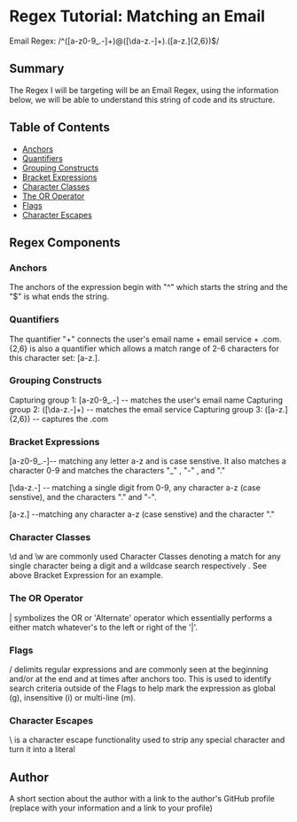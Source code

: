 # Regex Tutorial: Matching an Email

Email Regex: /^([a-z0-9_\.-]+)@([\da-z\.-]+)\.([a-z\.]{2,6})$/

## Summary

The Regex I will be targeting will be an Email Regex, using the information below, we will be able to understand this string of code and its structure.

## Table of Contents

- [Anchors](#anchors)
- [Quantifiers](#quantifiers)
- [Grouping Constructs](#grouping-constructs)
- [Bracket Expressions](#bracket-expressions)
- [Character Classes](#character-classes)
- [The OR Operator](#the-or-operator)
- [Flags](#flags)
- [Character Escapes](#character-escapes)

## Regex Components

### Anchors
The anchors of the expression begin with "^" which starts the string and the "$" is what ends the string.
### Quantifiers
The quantifier "+" connects the user's email name + email service + .com. {2,6} is also a quantifier which allows a match range of 2-6 characters for this character set: [a-z.].
### Grouping Constructs
Capturing group 1: [a-z0-9_.-] -- matches the user's email name Capturing group 2: ([\da-z.-]+) -- matches the email service Capturing group 3: ([a-z.]{2,6}) -- captures the .com
### Bracket Expressions
[a-z0-9_.-]-- matching any letter a-z and is case senstive. It also matches a character 0-9 and matches the characters "_" , "-" , and "."

[\da-z.-] -- matching a single digit from 0-9, any character a-z (case senstive), and the characters "." and "-".

[a-z.] --matching any character a-z (case senstive) and the character "."
### Character Classes
\d and \w are commonly used Character Classes denoting a match for any single character being a digit and a wildcase search respectively . See above Bracket Expression for an example.
### The OR Operator
| symbolizes the OR or 'Alternate' operator which essentially performs a either match whatever's to the left or right of the '|'.
### Flags
/ delimits regular expressions and are commonly seen at the beginning and/or at the end and at times after anchors too. This is used to identify search criteria outside of the Flags to help mark the expression as global (g), insensitive (i) or multi-line (m).
### Character Escapes
\ is a character escape functionality used to strip any special character and turn it into a literal
## Author

A short section about the author with a link to the author's GitHub profile (replace with your information and a link to your profile)

